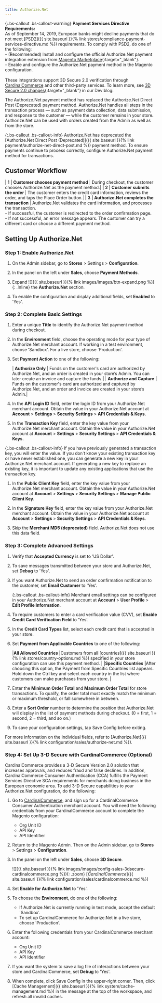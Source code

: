 ```yaml
---
title: Authorize.Net
---
```


{:.bs-callout .bs-callout-warning}
**Payment Services Directive Requirements:** <br/>
As of September 14, 2019, European banks might decline payments that do not meet [PSD2]({{ site.baseurl }}{% link stores/compliance-payment-services-directive.md %}) requirements. To comply with PSD2, do one of the following:<br/>- (Recommended) Install and configure the official Authorize.Net payment integration extension from [Magento Marketplace](https://marketplace.magento.com/catalogsearch/result/?q=authorize.net){:target="_blank"}.<br/>- Enable and configure the Authorize.Net payment method in the Magento configuration.<br/><br/>These integrations support 3D Secure 2.0 verification through [CardinalCommerce](https://www.cardinalcommerce.com/products/psd2) and other third-party services. To learn more, see [3D Secure 2.0 changes](https://community.magento.com/t5/Magento-DevBlog/3D-Secure-2-0-changes/ba-p/136460){:target="_blank"} in our Dev blog.

The Authorize.Net payment method has replaced the Authorize.Net Direct Post (Deprecated) payment method. Authorize.Net handles all steps in the transaction process — such as payment data collection, data submission, and response to the customer — while the customer remains in your store. Authorize.Net can be used with orders created from the Admin as well as from the store.

{:.bs-callout .bs-callout-info}
Authorize.Net has deprecated the [Authorize.Net Direct Post (Deprecated)]({{ site.baseurl }}{% link payment/authorize-net-direct-post.md %}) payment method. To ensure payments continue to process correctly, configure Authorize.Net payment method for transactions.

## Customer Workflow

| **1** | **Customer chooses payment method** | During checkout, the customer chooses Authorize.Net as the payment method.|
| **2** | **Customer submits the order** | The customer enters the credit card information, reviews the order, and taps the Place Order button.|
| **3** | **Authorize.Net completes the transaction** | Authorize.Net validates the card information, and processes the transaction. <br/>- If successful, the customer is redirected to the order confirmation page.<br/>- If not successful, an error message appears. The customer can try a different card or choose a different payment method.

## Setting Up Authorize.Net

### Step 1: Enable Authorize.Net

1. On the Admin sidebar, go to **Stores** > Settings > **Configuration**.

2. In the panel on the left under **Sales**, choose **Payment Methods**.

3. Expand ![]({{ site.baseurl }}{% link images/images/btn-expand.png %}){: .Inline} the **Authorize.Net** section.

4. To enable the configuration and display additional fields, set **Enabled** to 'Yes'.


### Step 2: Complete Basic Settings
   
1. Enter a unique **Title** to identify the Authorize.Net payment method during checkout.

1. In the **Environment** field, choose the operating mode for your type of Authorize.Net merchant account.  If working in a test environment, choose 'Sandbox'. For a live store, choose 'Production'.

1. Set **Payment Action** to one of the following:

   | **Authorize Only** | Funds on the customer's card are authorized by Authorize.Net, and an order is created in your store’s Admin. You can later create an invoice and capture the funds.|
   | **Authorize and Capture** | Funds on the customer's card are authorized and captured by Authorize.Net, and an order and invoice are created in your store’s Admin.|

1. In the **API Login ID** field, enter the login ID from your Authorize.Net merchant account. Obtain the value in your Authorize.Net account at **Account** > **Settings** > **Security Settings** > **API Credentials & Keys**.

1.  In the **Transaction Key** field, enter the key value from your Authorize.Net merchant account. Obtain the value in your Authorize.Net account at **Account** > **Settings** > **Security Settings** > **API Credentials & Keys**.

   {:.bs-callout .bs-callout-info}
   If you have previously generated a transaction key, you will enter the value. If you don't know your existing transaction key or have never established one, you can generate a new key in your Authorize.Net merchant account. If generating a new key to replace an existing key, it is important to update any existing applications that use the transaction key.

1. In the **Public Client Key** field, enter the key value from your Authorize.Net merchant account. Obtain the value in your Authorize.Net account at **Account** > **Settings** > **Security Settings** > **Manage Public Client Key**.

1. In the **Signature Key** field, enter the key value from your Authorize.Net merchant account. Obtain the value in your Authorize.Net account at **Account** > **Settings** > **Security Settings** > **API Credentials & Keys**.

1. Skip the **Merchant MD5 (deprecated)** field. Authorize.Net does not use this data field.


### Step 3: Complete Advanced Settings

1. Verify that **Accepted Currency** is set to 'US Dollar'.

1. To save messages transmitted between your store and Authorize.Net, set **Debug** to 'Yes'.

1. If you want Authorize.Net to send an order confirmation notification to the customer, set **Email Customer** to 'Yes'.

   {:.bs-callout .bs-callout-info}
   Merchant email settings can be configured in your Authorize.Net merchant account at **Account** > **User Profile** > **Edit Profile Information**.

1. To require customers to enter a card verification value (CVV), set **Enable Credit Card Verification Field** to 'Yes'.

1. In the **Credit Card Types** list, select each credit card that is accepted in your store.

1. Set **Payment from Applicable Countries** to one of the following:

   |**All Allowed Countries** |Customers from all [countries]({{ site.baseurl }}{% link stores/country-options.md %}) specified in your store configuration can use this payment method. |
   |**Specific Countries** |After choosing this option, the Payment from Specific Countries list appears. Hold down the Ctrl key and select each country in the list where customers can make purchases from your store. |

1. Enter the **Minimum Order Total** and **Maximum Order Total** for store transactions. To qualify, the order total must exactly match the minimum or maximum threshold, or fall somewhere in between.

1. Enter a **Sort Order** number to determine the position that Authorize.Net will display in the list of payment methods during checkout. (0 = first, 1 = second, 2 = third, and so on.)

1. To save your configuration settings, tap <span class="btn">Save Config</span> before exiting.

For more information on the individual fields, refer to [Authorize.Net]({{ site.baseurl }}{% link configuration/sales/authorize-net.md %}).

### Step 4: Set Up 3-D Secure with CardinalCommerce (Optional)

CardinalCommerce provides a 3-D Secure Version 2.0 solution that increases approvals, and reduces fraud and false declines. In addition, CardinalCommerce Consumer Authentication (CCA) fulfills the Payment Services Directive SCA requirements for merchants doing business in the European economic area.  To add 3-D Secure capabilities to your Authorize.Net configuration, do the following:

1. Go to [CardinalCommerce](https://www.cardinalcommerce.com/products/cardinal-consumer-authentication/for-merchants), and sign up for a CardinalCommerce Consumer Authentication merchant account. You will need the following credentials from your CardinalCommerce account to complete the Magento configuration:

   - Org Unit ID
   - API Key
   - API Identifier

1. Return to the Magento Admin. Then on the Admin sidebar, go to **Stores** > Settings > **Configuration**.
1. In the panel on the left under **Sales**, choose **3D Secure**.
   
    ![]({{ site.baseurl }}{% link images/images/config-sales-3dsecure-cardinalcommerce.png %}){: .zoom}
    [_CardinalCommerce_]({{ site.baseurl }}{% link configuration/sales/cardinalcommerce.md %})

1. Set **Enable for Authorize.Net** to 'Yes'.
1. To choose the **Environment**, do one of the following: 

   - If Authorize.Net is currently running in test mode, accept the default 'Sandbox'. 
   - To set up CardinalCommerce for Authorize.Net in a live store, choose 'Production'.
  
1. Enter the following credentials from your CardinalCommerce merchant account:

   - Org Unit ID
   - API Key
   - API Identifier

1. If you want the system to save a log file of interactions between your store and  CardinalCommerce, set **Debug** to 'Yes'.  
1. When complete, click <span class="btn">Save Config</span> in the upper-right corner. Then, click [Cache Management]({{ site.baseurl }}{% link system/cache-management.md %}) in the message at the top of the workspace, and refresh all invalid caches.